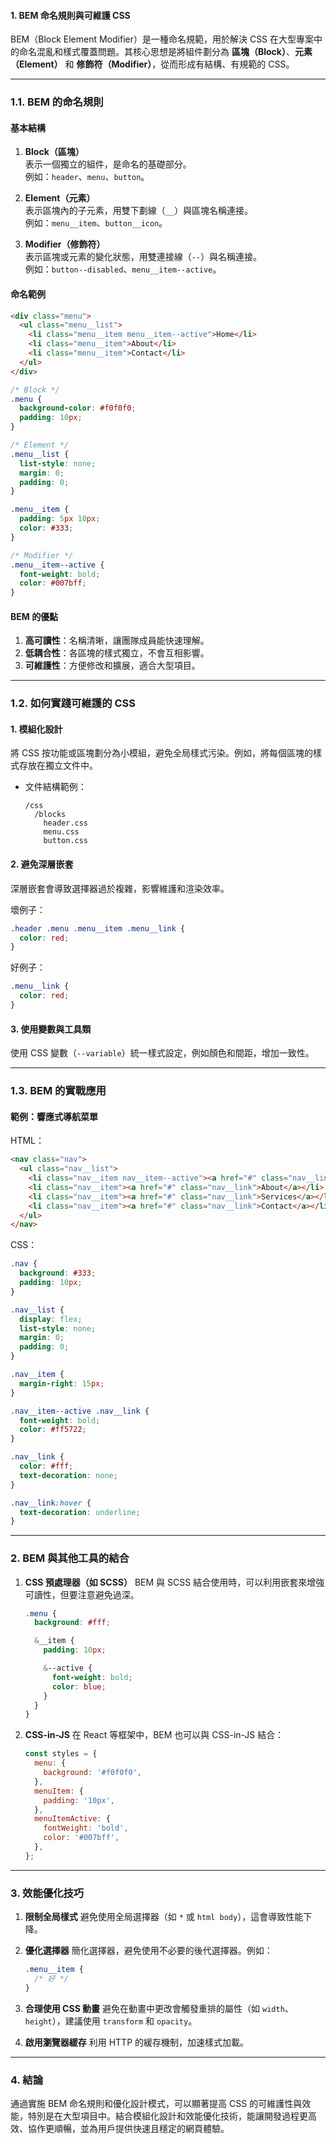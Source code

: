 
#### 1. **BEM 命名規則與可維護 CSS**

BEM（Block Element Modifier）是一種命名規範，用於解決 CSS 在大型專案中的命名混亂和樣式覆蓋問題。其核心思想是將組件劃分為 **區塊（Block）**、**元素（Element）** 和 **修飾符（Modifier）**，從而形成有結構、有規範的 CSS。

---

### 1.1. **BEM 的命名規則**

#### **基本結構**

1. **Block（區塊）**  
   表示一個獨立的組件，是命名的基礎部分。  
   例如：`header`、`menu`、`button`。

2. **Element（元素）**  
   表示區塊內的子元素，用雙下劃線（`__`）與區塊名稱連接。  
   例如：`menu__item`、`button__icon`。

3. **Modifier（修飾符）**  
   表示區塊或元素的變化狀態，用雙連接線（`--`）與名稱連接。  
   例如：`button--disabled`、`menu__item--active`。

#### **命名範例**

```html
<div class="menu">
  <ul class="menu__list">
    <li class="menu__item menu__item--active">Home</li>
    <li class="menu__item">About</li>
    <li class="menu__item">Contact</li>
  </ul>
</div>
```

```css
/* Block */
.menu {
  background-color: #f0f0f0;
  padding: 10px;
}

/* Element */
.menu__list {
  list-style: none;
  margin: 0;
  padding: 0;
}

.menu__item {
  padding: 5px 10px;
  color: #333;
}

/* Modifier */
.menu__item--active {
  font-weight: bold;
  color: #007bff;
}
```

#### **BEM 的優點**

1. **高可讀性**：名稱清晰，讓團隊成員能快速理解。
2. **低耦合性**：各區塊的樣式獨立，不會互相影響。
3. **可維護性**：方便修改和擴展，適合大型項目。

---

### 1.2. **如何實踐可維護的 CSS**

#### **1. 模組化設計**
將 CSS 按功能或區塊劃分為小模組，避免全局樣式污染。例如，將每個區塊的樣式存放在獨立文件中。

- 文件結構範例：
  ```
  /css
    /blocks
      header.css
      menu.css
      button.css
  ```

#### **2. 避免深層嵌套**
深層嵌套會導致選擇器過於複雜，影響維護和渲染效率。

壞例子：
```css
.header .menu .menu__item .menu__link {
  color: red;
}
```

好例子：
```css
.menu__link {
  color: red;
}
```

#### **3. 使用變數與工具類**
使用 CSS 變數（`--variable`）統一樣式設定，例如顏色和間距，增加一致性。

---

### 1.3. **BEM 的實戰應用**

#### **範例：響應式導航菜單**

HTML：
```html
<nav class="nav">
  <ul class="nav__list">
    <li class="nav__item nav__item--active"><a href="#" class="nav__link">Home</a></li>
    <li class="nav__item"><a href="#" class="nav__link">About</a></li>
    <li class="nav__item"><a href="#" class="nav__link">Services</a></li>
    <li class="nav__item"><a href="#" class="nav__link">Contact</a></li>
  </ul>
</nav>
```

CSS：
```css
.nav {
  background: #333;
  padding: 10px;
}

.nav__list {
  display: flex;
  list-style: none;
  margin: 0;
  padding: 0;
}

.nav__item {
  margin-right: 15px;
}

.nav__item--active .nav__link {
  font-weight: bold;
  color: #ff5722;
}

.nav__link {
  color: #fff;
  text-decoration: none;
}

.nav__link:hover {
  text-decoration: underline;
}
```

---

### 2. **BEM 與其他工具的結合**

1. **CSS 預處理器（如 SCSS）**
   BEM 與 SCSS 結合使用時，可以利用嵌套來增強可讀性，但要注意避免過深。

   ```scss
   .menu {
     background: #fff;

     &__item {
       padding: 10px;

       &--active {
         font-weight: bold;
         color: blue;
       }
     }
   }
   ```

2. **CSS-in-JS**
   在 React 等框架中，BEM 也可以與 CSS-in-JS 結合：

   ```javascript
   const styles = {
     menu: {
       background: '#f0f0f0',
     },
     menuItem: {
       padding: '10px',
     },
     menuItemActive: {
       fontWeight: 'bold',
       color: '#007bff',
     },
   };
   ```

---

### 3. **效能優化技巧**

1. **限制全局樣式**
   避免使用全局選擇器（如 `*` 或 `html body`），這會導致性能下降。

2. **優化選擇器**
   簡化選擇器，避免使用不必要的後代選擇器。例如：
   ```css
   .menu__item {
     /* 好 */
   }
   ```

3. **合理使用 CSS 動畫**
   避免在動畫中更改會觸發重排的屬性（如 `width`、`height`），建議使用 `transform` 和 `opacity`。

4. **啟用瀏覽器緩存**
   利用 HTTP 的緩存機制，加速樣式加載。

---

### 4. **結論**

通過實施 BEM 命名規則和優化設計模式，可以顯著提高 CSS 的可維護性與效能，特別是在大型項目中。結合模組化設計和效能優化技術，能讓開發過程更高效、協作更順暢，並為用戶提供快速且穩定的網頁體驗。